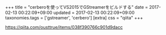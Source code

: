 +++
title = "cerberoを使ってVS2015でGStreamerをビルドする"
date = 2017-02-13 00:22:09+09:00
updated = 2017-02-13 00:22:09+09:00
taxonomies.tags = ['gstreamer', 'cerbero']
[extra]
css = "qiita"
+++

<https://qiita.com/ousttrue/items/038f390766c901d9dacc>



